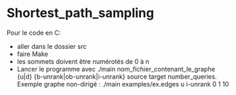 # Shortest_path_sampling
Pour le code en C:
- aller dans le dossier src
- faire Make
- les sommets doivent être numérotés de 0 à n
- Lancer le programme avec ./main nom_fichier_contenant_le_graphe {u|d} {b-unrank|ob-unrank|i-unrank} source target number_queries.
Exemple graphe non-dirigé : ./main examples/ex.edges u i-unrank 0 1 10
